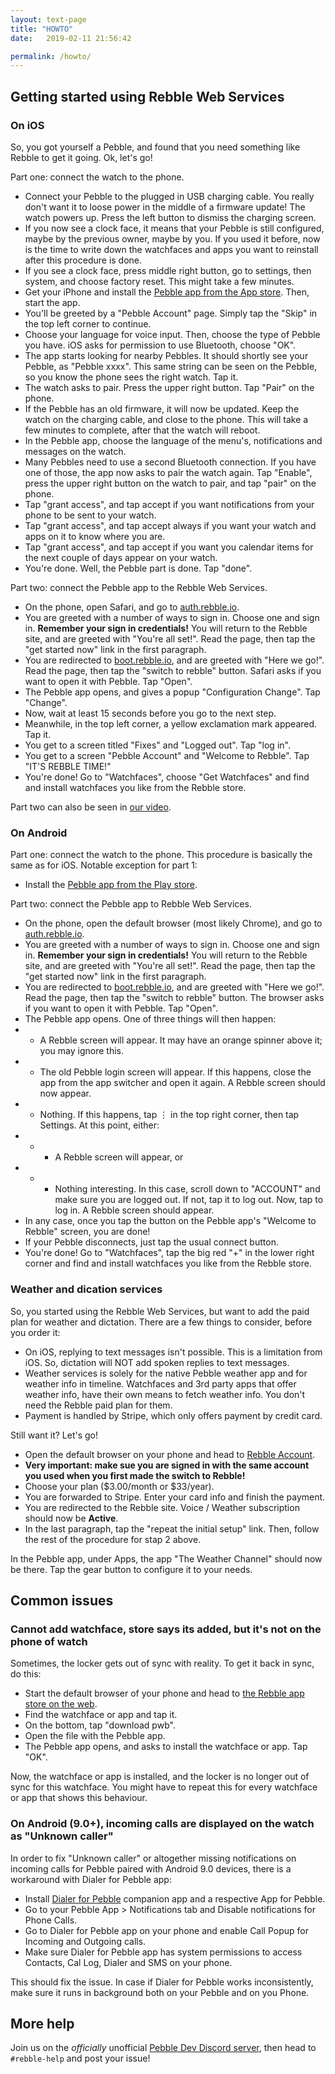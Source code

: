 ```yaml
---
layout: text-page
title: "HOWTO"
date:   2019-02-11 21:56:42

permalink: /howto/
---
```


## Getting started using Rebble Web Services

### On iOS

So, you got yourself a Pebble, and found that you need something like Rebble to get it going. Ok, let's go!

Part one: connect the watch to the phone.

* Connect your Pebble to the plugged in USB charging cable. You really don't want it to loose power in the middle of a firmware update! The watch powers up. Press the left button to dismiss the charging screen.
* If you now see a clock face, it means that your Pebble is still configured, maybe by the previous owner, maybe by you. If you used it before, now is the time to write down the watchfaces and apps you want to reinstall after this procedure is done.
* If you see a clock face, press middle right button, go to settings, then system, and choose factory reset. This might take a few minutes.
* Get your iPhone and install the [Pebble app from the App store](https://itunes.apple.com/en/app/pebble/id957997620?mt=8). Then, start the app.
* You'll be greeted by a "Pebble Account" page. Simply tap the "Skip" in the top left corner to continue.
* Choose your language for voice input. Then, choose the type of Pebble you have. iOS asks for permission to use Bluetooth, choose "OK".
* The app starts looking for nearby Pebbles. It should shortly see your Pebble, as "Pebble xxxx". This same string can be seen on the Pebble, so you know the phone sees the right watch. Tap it.
* The watch asks to pair. Press the upper right button. Tap "Pair" on the phone.
* If the Pebble has an old firmware, it will now be updated. Keep the watch on the charging cable, and close to the phone. This will take a few minutes to complete, after that the watch will reboot.
* In the Pebble app, choose the language of the menu's, notifications and messages on the watch.
* Many Pebbles need to use a second Bluetooth connection. If you have one of those, the app now asks to pair the watch again. Tap "Enable", press the upper right button on the watch to pair, and tap "pair" on the phone.
* Tap "grant access", and tap accept if you want notifications from your phone to be sent to your watch.
* Tap "grant access", and tap accept always if you want your watch and apps on it to know where you are.
* Tap "grant access", and tap accept if you want you calendar items for the next couple of days appear on your watch.
* You're done. Well, the Pebble part is done. Tap "done".

Part two: connect the Pebble app to the Rebble Web Services.

* On the phone, open Safari, and go to [auth.rebble.io](https://auth.rebble.io/).
* You are greeted with a number of ways to sign in. Choose one and sign in. **Remember your sign in credentials!** You will return to the Rebble site, and are greeted with "You're all set!". Read the page, then tap the "get started now" link in the first paragraph.
* You are redirected to [boot.rebble.io](https://boot.rebble.io/), and are greeted with "Here we go!". Read the page, then tap the "switch to rebble" button. Safari asks if you want to open it with Pebble. Tap "Open".
* The Pebble app opens, and gives a popup "Configuration Change". Tap "Change".
* Now, wait at least 15 seconds before you go to the next step.
* Meanwhile, in the top left corner, a yellow exclamation mark appeared. Tap it.
* You get to a screen titled "Fixes" and "Logged out". Tap "log in".
* You get to a screen "Pebble Account" and "Welcome to Rebble". Tap "IT'S REBBLE TIME!"
* You're done! Go to "Watchfaces", choose "Get Watchfaces" and find and install watchfaces you like from the Rebble store.

Part two can also be seen in [our video](https://www.youtube.com/watch?v=8Z4Jtl_0UMw).

### On Android

Part one: connect the watch to the phone. This procedure is basically the same as for iOS. Notable exception for part 1:
* Install the [Pebble app from the Play store](https://play.google.com/store/apps/details?id=com.getpebble.android.basalt).

Part two: connect the Pebble app to Rebble Web Services.

* On the phone, open the default browser (most likely Chrome), and go to [auth.rebble.io](https://auth.rebble.io/).
* You are greeted with a number of ways to sign in. Choose one and sign in. **Remember your sign in credentials!** You will return to the Rebble site, and are greeted with "You're all set!". Read the page, then tap the "get started now" link in the first paragraph.
* You are redirected to [boot.rebble.io](https://boot.rebble.io/), and are greeted with "Here we go!". Read the page, then tap the "switch to rebble" button. The browser asks if you want to open it with Pebble. Tap "Open".
* The Pebble app opens. One of three things will then happen:
* * A Rebble screen will appear. It may have an orange spinner above it; you may ignore this.
* * The old Pebble login screen will appear. If this happens, close the app from the app switcher and open it again. A Rebble screen should now appear.
* * Nothing. If this happens, tap ⋮ in the top right corner, then tap Settings. At this point, either:
* * * A Rebble screen will appear, or
* * * Nothing interesting. In this case, scroll down to "ACCOUNT" and make sure you are logged out. If not, tap it to log out. Now, tap to log in. A Rebble screen should appear.
* In any case, once you tap the button on the Pebble app's "Welcome to Rebble" screen, you are done!
* If your Pebble disconnects, just tap the usual connect button.
* You're done! Go to "Watchfaces", tap the big red "+" in the lower right corner and find and install watchfaces you like from the Rebble store.

### Weather and dication services

So, you started using the Rebble Web Services, but want to add the paid plan for weather and dictation. There are a few things to consider, before you order it:
* On iOS, replying to text messages isn't possible. This is a limitation from iOS. So, dictation will NOT add spoken replies to text messages.
* Weather services is solely for the native Pebble weather app and for weather info in timeline. Watchfaces and 3rd party apps that offer weather info, have their own means to fetch weather info. You don't need the Rebble paid plan for them.
* Payment is handled by Stripe, which only offers payment by credit card.

Still want it? Let's go!
* Open the default browser on your phone and head to [Rebble Account](https://auth.rebble.io/account/).
* **Very important: make sue you are signed in with the same account you used when you first made the switch to Rebble!**
* Choose your plan ($3.00/month or $33/year).
* You are forwarded to Stripe. Enter your card info and finish the payment.
* You are redirected to the Rebble site. Voice / Weather subscription should now be **Active**.
* In the last paragraph, tap the "repeat the initial setup" link. Then, follow the rest of the procedure for stap 2 above.

In the Pebble app, under Apps, the app "The Weather Channel" should now be there. Tap the gear button to configure it to your needs.

## Common issues

### Cannot add watchface, store says its added, but it's not on the phone of watch

Sometimes, the locker gets out of sync with reality. To get it back in sync, do this:
* Start the default browser of your phone and head to [the Rebble app store on the web](https://apps.rebble.io/en_US/watchfaces?dev_settings=true).
* Find the watchface or app and tap it.
* On the bottom, tap "download pwb".
* Open the file with the Pebble app.
* The Pebble app opens, and asks to install the watchface or app. Tap "OK".

Now, the watchface or app is installed, and the locker is no longer out of sync for this watchface. You might have to repeat this for every watchface or app that shows this behaviour.

### On Android (9.0+), incoming calls are displayed on the watch as "Unknown caller"

In order to fix "Unknown caller" or altogether missing notifications on incoming calls for Pebble paired with Android 9.0 devices, there is a workaround with Dialer for Pebble app:
* Install [Dialer for Pebble](https://play.google.com/store/apps/details?id=com.matejdro.pebbledialer) companion app and a respective App for Pebble.
* Go to your Pebble App > Notifications tab and Disable notifications for Phone Calls.
* Go to Dialer for Pebble app on your phone and enable Call Popup for Incoming and Outgoing calls.
* Make sure Dialer for Pebble app has system permissions to access Contacts, Cal Log, Dialer and SMS on your phone.

This should fix the issue. In case if Dialer for Pebble works inconsistently, make sure it runs in background both on your Pebble and on you Phone.

## More help

Join us on the *officially* unofficial [Pebble Dev Discord server](http://discord.gg/aRUAYFN), then head to `#rebble-help` and post your issue!
